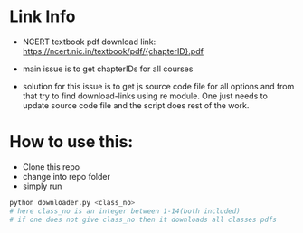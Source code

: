 # Link Info
- NCERT textbook pdf download link:
https://ncert.nic.in/textbook/pdf/{chapterID}.pdf

- main issue is to get chapterIDs for all courses

- solution for this issue is to get js source code file for all options and from that try to find download-links using re module. One just needs to update source code file and the script does rest of the work.

# How to use this:
- Clone this repo
- change into repo folder
- simply run
```py
python downloader.py <class_no>
# here class_no is an integer between 1-14(both included)
# if one does not give class_no then it downloads all classes pdfs
```